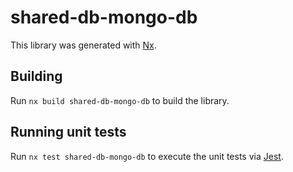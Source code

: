 # shared-db-mongo-db

This library was generated with [Nx](https://nx.dev).

## Building

Run `nx build shared-db-mongo-db` to build the library.

## Running unit tests

Run `nx test shared-db-mongo-db` to execute the unit tests via [Jest](https://jestjs.io).
